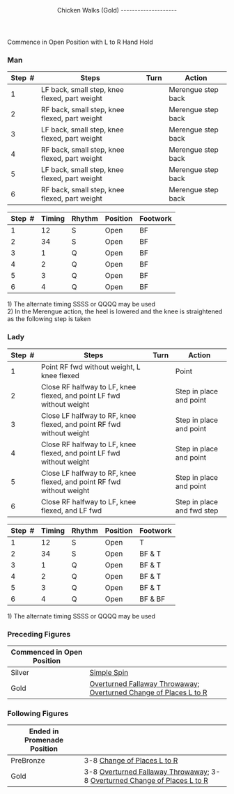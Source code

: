 <header>Chicken Walks (Gold)
--------------------

 </header>Commence in Open Position with L to R Hand Hold

### Man

 | **Step<span style="color:white">\_</span>\#** | **Steps** | **Turn** | **Action** |
|---|---|---|---|
| 1 | LF back, small step, knee flexed, part weight |  | Merengue step back |
| 2 | RF back, small step, knee flexed, part weight |  | Merengue step back |
| 3 | LF back, small step, knee flexed, part weight |  | Merengue step back |
| 4 | RF back, small step, knee flexed, part weight |  | Merengue step back |
| 5 | LF back, small step, knee flexed, part weight |  | Merengue step back |
| 6 | RF back, small step, knee flexed, part weight |  | Merengue step back |

 | **Step<span style="color:white">\_</span>\#** | **Timing** | **Rhythm** | **Position** | **Footwork** |
|---|---|---|---|---|
| 1 | 12 | S | Open | BF |
| 2 | 34 | S | Open | BF |
| 3 | 1 | Q | Open | BF |
| 4 | 2 | Q | Open | BF |
| 5 | 3 | Q | Open | BF |
| 6 | 4 | Q | Open | BF |

1\) The alternate timing SSSS or QQQQ may be used  
 2) In the Merengue action, the heel is lowered and the knee is straightened as the following step is taken

### Lady

 | **Step<span style="color:white">\_</span>\#** | **Steps** | **Turn** | **Action** |
|---|---|---|---|
| 1 | Point RF fwd without weight, L knee flexed |  | Point |
| 2 | Close RF halfway to LF, knee flexed, and point LF fwd without weight |  | Step in place and point |
| 3 | Close LF halfway to RF, knee flexed, and point RF fwd without weight |  | Step in place and point |
| 4 | Close RF halfway to LF, knee flexed, and point LF fwd without weight |  | Step in place and point |
| 5 | Close LF halfway to RF, knee flexed, and point RF fwd without weight |  | Step in place and point |
| 6 | Close RF halfway to LF, knee flexed, and LF fwd |  | Step in place and fwd step |

 | **Step<span style="color:white">\_</span>\#** | **Timing** | **Rhythm** | **Position** | **Footwork** |
|---|---|---|---|---|
| 1 | 12 | S | Open | T |
| 2 | 34 | S | Open | BF &amp; T |
| 3 | 1 | Q | Open | BF &amp; T |
| 4 | 2 | Q | Open | BF &amp; T |
| 5 | 3 | Q | Open | BF &amp; T |
| 6 | 4 | Q | Open | BF &amp; BF |

1\) The alternate timing SSSS or QQQQ may be used

### Preceding Figures

 | **Commenced in Open Position** |  |
|---|---|
| Silver | [Simple Spin](simple_spin.md) |
| Gold | [Overturned Fallaway Throwaway](overturned_fallaway_throwaway.md); [Overturned Change of Places L to R](overturned_change_of_places_left_right.md) |

### Following Figures

 | **Ended in Promenade Position** |  |
|---|---|
| PreBronze | 3-8 [Change of Places L to R](change_LR.md) |
| Gold | 3-8 [Overturned Fallaway Throwaway](overturned_fallaway_throwaway.md); 3-8 [Overturned Change of Places L to R](overturned_change_of_places_left_right.md) |